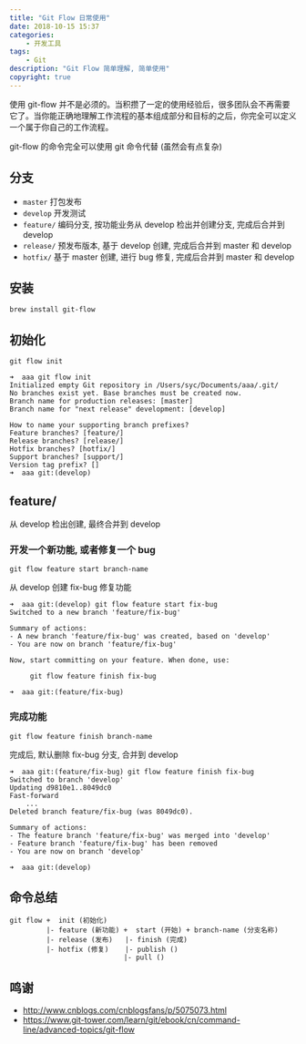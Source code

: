 ```yaml
---
title: "Git Flow 日常使用"
date: 2018-10-15 15:37
categories:
    - 开发工具
tags:
    - Git
description: "Git Flow 简单理解, 简单使用"
copyright: true
---
```


使用 git-flow 并不是必须的。当积攒了一定的使用经验后，很多团队会不再需要它了。当你能正确地理解工作流程的基本组成部分和目标的之后，你完全可以定义一个属于你自己的工作流程。

git-flow 的命令完全可以使用 git 命令代替 (虽然会有点复杂)

## 分支

+ `master` 打包发布
+ `develop` 开发测试
+ `feature/` 编码分支, 按功能业务从 develop 检出并创建分支, 完成后合并到 develop
+ `release/` 预发布版本, 基于 develop 创建, 完成后合并到 master 和 develop
+ `hotfix/` 基于 master 创建, 进行 bug 修复, 完成后合并到 master 和 develop

## 安装

`brew install git-flow`

## 初始化

`git flow init`

```
➜  aaa git flow init
Initialized empty Git repository in /Users/syc/Documents/aaa/.git/
No branches exist yet. Base branches must be created now.
Branch name for production releases: [master]
Branch name for "next release" development: [develop]

How to name your supporting branch prefixes?
Feature branches? [feature/]
Release branches? [release/]
Hotfix branches? [hotfix/]
Support branches? [support/]
Version tag prefix? []
➜  aaa git:(develop)
```

## feature/

从 develop 检出创建, 最终合并到 develop

### 开发一个新功能, 或者修复一个 bug

`git flow feature start branch-name`

从 develop 创建 fix-bug 修复功能

```
➜  aaa git:(develop) git flow feature start fix-bug
Switched to a new branch 'feature/fix-bug'

Summary of actions:
- A new branch 'feature/fix-bug' was created, based on 'develop'
- You are now on branch 'feature/fix-bug'

Now, start committing on your feature. When done, use:

     git flow feature finish fix-bug

➜  aaa git:(feature/fix-bug)
```

### 完成功能


`git flow feature finish branch-name`

完成后, 默认删除 fix-bug 分支, 合并到 develop

```
➜  aaa git:(feature/fix-bug) git flow feature finish fix-bug
Switched to branch 'develop'
Updating d9810e1..8049dc0
Fast-forward
    ...
Deleted branch feature/fix-bug (was 8049dc0).

Summary of actions:
- The feature branch 'feature/fix-bug' was merged into 'develop'
- Feature branch 'feature/fix-bug' has been removed
- You are now on branch 'develop'

➜  aaa git:(develop)
```

## 命令总结

```
git flow +  init (初始化)
         |- feature (新功能) +  start (开始) + branch-name (分支名称)
         |- release (发布)   |- finish (完成)
         |- hotfix (修复)    |- publish ()
                            |- pull ()
```

## 鸣谢

+ http://www.cnblogs.com/cnblogsfans/p/5075073.html
+ https://www.git-tower.com/learn/git/ebook/cn/command-line/advanced-topics/git-flow
